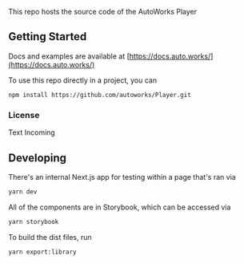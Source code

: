 This repo hosts the source code of the AutoWorks Player

## Getting Started

Docs and examples are available at [https://docs.auto.works/](https://docs.auto.works/)

To use this repo directly in a project, you can

```
npm install https://github.com/autoworks/Player.git
```

### License

Text Incoming

## Developing

There's an internal Next.js app for testing within a page that's ran via

```bash
yarn dev
```

All of the components are in Storybook, which can be accessed via

```bash
yarn storybook
```

To build the dist files, run

```bash
yarn export:library
```
